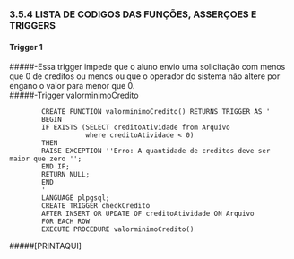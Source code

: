 ### 3.5.4	LISTA DE CODIGOS DAS FUNÇÕES, ASSERÇOES E TRIGGERS<br>

#### Trigger 1<br>
   #####-Essa trigger impede que o aluno envio uma solicitação com menos que 0 de creditos ou menos ou que o operador do sistema não altere por engano o valor para menor que 0.<br>
   #####-Trigger valorminimoCredito<br>

   			CREATE FUNCTION valorminimoCredito() RETURNS TRIGGER AS '
			BEGIN
			IF EXISTS (SELECT creditoAtividade from Arquivo
					   where creditoAtividade < 0)
			THEN
			RAISE EXCEPTION ''Erro: A quantidade de creditos deve ser maior que zero '';
			END IF;
			RETURN NULL;
			END
			'
			LANGUAGE plpgsql;
			CREATE TRIGGER checkCredito
			AFTER INSERT OR UPDATE OF creditoAtividade ON Arquivo
			FOR EACH ROW
			EXECUTE PROCEDURE valorminimoCredito()

#####[PRINTAQUI]
